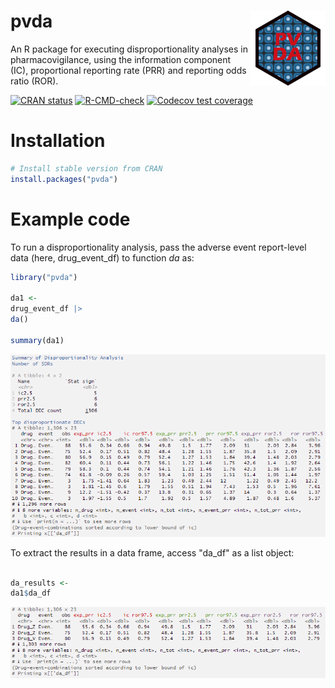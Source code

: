 # pvda <a href="https://oskargauffin.github.io/pvda/"><img src="man/figures/logo.png" align="right" height="120" alt="pvda website" /></a>

An R package for executing disproportionality analyses in pharmacovigilance, using the information component (IC), proportional reporting rate (PRR) and reporting odds ratio (ROR). 

<!-- badges: start -->
[![CRAN status](https://www.r-pkg.org/badges/version/pvda)](https://CRAN.R-project.org/package=pvda)
[![R-CMD-check](https://github.com/OskarGauffin/pvda/actions/workflows/R-CMD-check.yaml/badge.svg)](https://github.com/OskarGauffin/pvda/actions/workflows/R-CMD-check.yaml)
[![Codecov test coverage](https://codecov.io/gh/OskarGauffin/pvda/branch/main/graph/badge.svg)](https://app.codecov.io/gh/OskarGauffin/pvda?branch=main)
<!-- badges: end -->

# Installation

``` r
# Install stable version from CRAN 
install.packages("pvda")
```

# Example code
To run a disproportionality analysis, pass the adverse event report-level data (here, drug_event_df) to function *da* as:

``` r
library("pvda")

da1 <- 
drug_event_df |> 
da()

summary(da1)
```

![](vignettes/summary_console_printout.png)

To extract the results in a data frame, access "da_df" as a list object:

``` r

da_results <- 
da1$da_df
```
![](vignettes/print_console_printout.png)



